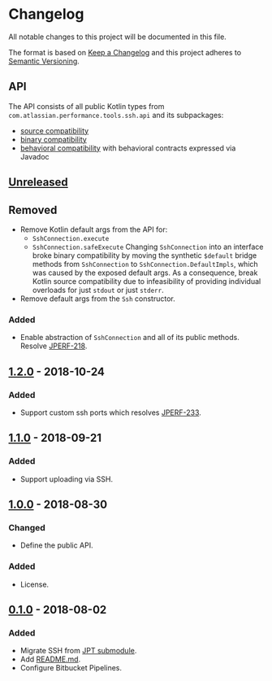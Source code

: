 # Changelog
All notable changes to this project will be documented in this file.

The format is based on [Keep a Changelog](http://keepachangelog.com/en/1.0.0/)
and this project adheres to [Semantic Versioning](http://semver.org/spec/v2.0.0.html).

## API
The API consists of all public Kotlin types from `com.atlassian.performance.tools.ssh.api` and its subpackages:

  * [source compatibility]
  * [binary compatibility]
  * [behavioral compatibility] with behavioral contracts expressed via Javadoc

[source compatibility]: http://cr.openjdk.java.net/~darcy/OpenJdkDevGuide/OpenJdkDevelopersGuide.v0.777.html#source_compatibility
[binary compatibility]: http://cr.openjdk.java.net/~darcy/OpenJdkDevGuide/OpenJdkDevelopersGuide.v0.777.html#binary_compatibility
[behavioral compatibility]: http://cr.openjdk.java.net/~darcy/OpenJdkDevGuide/OpenJdkDevelopersGuide.v0.777.html#behavioral_compatibility

## [Unreleased]
[Unreleased]: https://bitbucket.org/atlassian/ssh/branches/compare/master%0Drelease-1.2.0

## Removed
- Remove Kotlin default args from the API for:
  - `SshConnection.execute`
  - `SshConnection.safeExecute`
  Changing `SshConnection` into an interface broke binary compatibility by moving the synthetic `$default` bridge
  methods from `SshConnection` to `SshConnection.DefaultImpls`, which was caused by the exposed default args.
  As a consequence, break Kotlin source compatibility due to infeasibility of providing individual overloads for
  just `stdout` or just `stderr`.
- Remove default args from the `Ssh` constructor.

### Added
- Enable abstraction of `SshConnection` and all of its public methods. Resolve [JPERF-218].

[JPERF-218]: https://ecosystem.atlassian.net/browse/JPERF-218

## [1.2.0] - 2018-10-24
[1.2.0]: https://bitbucket.org/atlassian/ssh/branches/compare/release-1.2.0%0Drelease-1.1.0

### Added
- Support custom ssh ports which resolves [JPERF-233].

[JPERF-233]: https://ecosystem.atlassian.net/browse/JPERF-233

## [1.1.0] - 2018-09-21
[1.1.0]: https://bitbucket.org/atlassian/ssh/branches/compare/release-1.1.0%0Drelease-1.0.0

### Added
- Support uploading via SSH.

## [1.0.0] - 2018-08-30
[1.0.0]: https://bitbucket.org/atlassian/ssh/branches/compare/release-1.0.0%0Drelease-0.1.0

### Changed
- Define the public API.

### Added
- License.

## [0.1.0] - 2018-08-02
[0.1.0]: https://bitbucket.org/atlassian/ssh/branches/compare/release-0.1.0%0Dinitial-commit

### Added
- Migrate SSH from [JPT submodule].
- Add [README.md](README.md).
- Configure Bitbucket Pipelines.

[JPT submodule]: https://stash.atlassian.com/projects/JIRASERVER/repos/jira-performance-tests/browse/ssh?at=cb909508d9c504d7126d68af9c72087f5822ff2b
